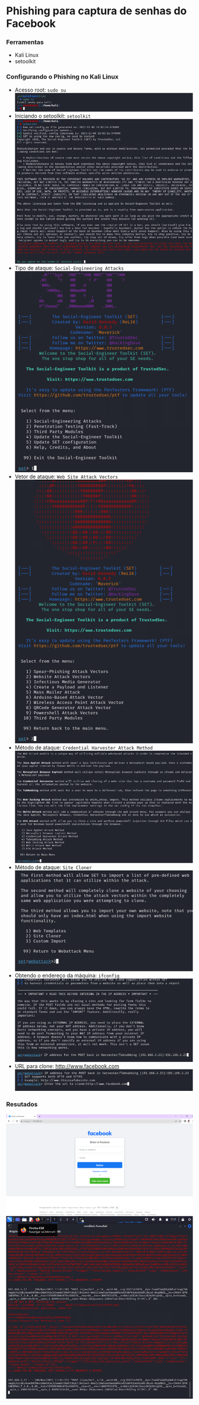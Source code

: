 # Phishing para captura de senhas do Facebook

### Ferramentas

- Kali Linux
- setoolkit

### Configurando o Phishing no Kali Linux

- Acesso root: ``` sudo su ```
 ![Alt text](./pictures/VirtualBox_kali%20Linux_08_11_2023_11_00_57.png)
- Iniciando o setoolkit: ``` setoolkit ```
 ![Alt text](./pictures/VirtualBox_kali%20Linux_08_11_2023_11_02_36.png)
- Tipo de ataque: ``` Social-Engineering Attacks ```                                              
  ![Alt text](./pictures/VirtualBox_kali%20Linux_08_11_2023_11_05_12.png)
- Vetor de ataque: ``` Web Site Attack Vectors ```                       
  ![Alt text](./pictures/VirtualBox_kali%20Linux_08_11_2023_11_05_34.png)
- Método de ataque: ```Credential Harvester Attack Method ```                                      
   ![Alt text](./pictures/VirtualBox_kali%20Linux_08_11_2023_11_05_52.png)
- Método de ataque: ``` Site Cloner ```                                  
  ![Alt text](./pictures/VirtualBox_kali%20Linux_08_11_2023_11_06_13.png)
- Obtendo o endereço da máquina: ``` ifconfig ```
  ![Alt text](./pictures/VirtualBox_kali%20Linux_08_11_2023_11_07_24.png)
- URL para clone: http://www.facebook.com
  ![Alt text](./pictures/VirtualBox_kali%20Linux_08_11_2023_11_08_44.png)

### Resutados
![Alt text](./pictures/Captura%20de%20tela%202023-11-08%20111103.png)
![Alt text](./pictures/VirtualBox_kali%20Linux_08_11_2023_11_11_35.png) 
 
